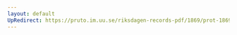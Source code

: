 ```yaml
---
layout: default
UpRedirect: https://pruto.im.uu.se/riksdagen-records-pdf/1869/prot-1869--fk--316/prot-1869--fk--316_000.pdf
---
```

